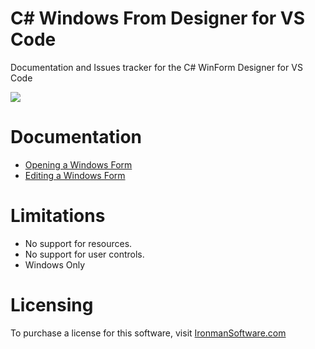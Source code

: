 # C# Windows From Designer for VS Code

Documentation and Issues tracker for the C# WinForm Designer for VS Code

![](https://camo.githubusercontent.com/fd6b0ebb90a04ea0da5527ee389512dd99f5815b/68747470733a2f2f69322e77702e636f6d2f69726f6e6d616e736f6674776172652e636f6d2f77702d636f6e74656e742f75706c6f6164732f323031392f31322f666f726d2d64657369676e65722e706e673f6669743d3830302532433435302673736c3d31)

# Documentation 

- [Opening a Windows Form](https://github.com/ironmansoftware/csharp-winform-designer/blob/master/opening-a-winform.md)
- [Editing a Windows Form](https://github.com/ironmansoftware/csharp-winform-designer/blob/master/editing-winforms.md)

# Limitations

- No support for resources. 
- No support for user controls. 
- Windows Only

# Licensing

To purchase a license for this software, visit [IronmanSoftware.com](https://ironmansoftware.com/c-windows-form-designer-for-vs-code)
